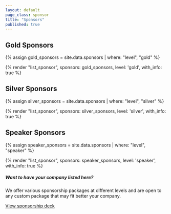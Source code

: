 ```yaml
---
layout: default
page_class: sponsor
title: "Sponsors"
published: true
---
```


<section class="sponsor-info">
  <h2 class="sponsor-info__heading">Gold Sponsors</h2>

  {% assign gold_sponsors = site.data.sponsors | where: "level", "gold" %}

  {% render "list_sponsor", sponsors: gold_sponsors, level: 'gold', with_info: true %}
</section>

<section class="sponsor-info">
  <h2 class="sponsor-info__heading">Silver Sponsors</h2>

  {% assign silver_sponsors = site.data.sponsors | where: "level", "silver" %}

  {% render "list_sponsor", sponsors: silver_sponsors, level: 'silver', with_info: true %}
</section>

<section class="sponsor-info">
  <h2 class="sponsor-info__heading">Speaker Sponsors</h2>

  {% assign speaker_sponsors = site.data.sponsors | where: "level", "speaker" %}

  {% render "list_sponsor", sponsors: speaker_sponsors, level: 'speaker', with_info: true %}
</section>

<!-- <section class="sponsor-info">
  <h2 class="sponsor-info__heading">Community Partners</h2>

  {% assign community_sponsors = site.data.sponsors | where: "level", "community" %}

  {% render "list_sponsor", sponsors: community_sponsors, level: 'community', with_info: true %}
</section> -->

<section class="sponsor-contact">
  <h5>Want to have your company listed here?</h5>
  <p>We offer various sponsorship packages at different levels and are open to any custom package that may fit better your company.</p>
  <a class="btn btn--primary" href="https://rubyconfth.com/sponsors2023" target="_blank">View sponsorship deck</a>
</section>

